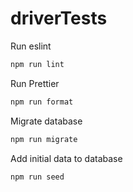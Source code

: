 # driverTests

Run eslint
```bash
npm run lint
```
Run Prettier
```bash
npm run format
```

Migrate database
```bash
npm run migrate
```

Add initial data to database
```bash
npm run seed
```